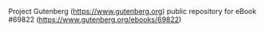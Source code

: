 Project Gutenberg (https://www.gutenberg.org) public repository for
eBook #69822 (https://www.gutenberg.org/ebooks/69822)
